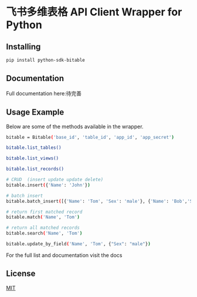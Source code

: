 飞书多维表格 API Client Wrapper for Python
=======================
Installing
-----

```bash
pip install python-sdk-bitable
```

Documentation
-----
Full documentation here:待完善


Usage Example
-----
Below are some of the methods available in the wrapper.
```bash
bitable = Bitable('base_id', 'table_id', 'app_id', 'app_secret')

bitable.list_tables()

bitable.list_views()

bitable.list_records()

# CRUD  (insert update update delete)
bitable.insert({'Name': 'John'})

# batch insert
bitable.batch_insert([{'Name': 'Tom', 'Sex': 'male'}, {'Name': 'Bob','Sex': 'female'}])

# return first matched record
bitable.match('Name', 'Tom')

# return all matched records
bitable.search('Name', 'Tom')

bitable.update_by_field('Name', 'Tom', {"Sex": "male"})

```
For the full list and documentation visit the docs

License
-------
[MIT](https://choosealicense.com/licenses/mit/)



